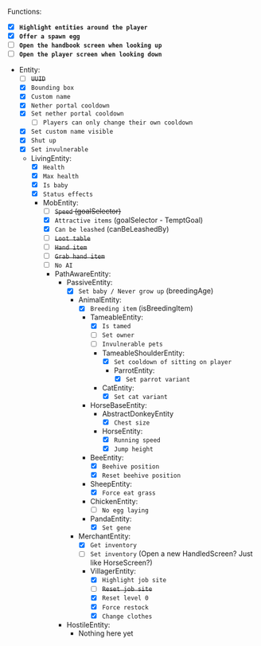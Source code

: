 Functions:
- [X] **`Highlight entities around the player`**
- [X] **`Offer a spawn egg`**
- [ ] **`Open the handbook screen when looking up`**
- [ ] **`Open the player screen when looking down`**
- Entity:
  - [ ] ~~`UUID`~~
  - [X] `Bounding box`
  - [X] `Custom name`
  - [X] `Nether portal cooldown`
  - [X] `Set nether portal cooldown`
    - [ ] `Players can only change their own cooldown`
  - [X] `Set custom name visible`
  - [X] `Shut up`
  - [X] `Set invulnerable`
  - LivingEntity:
    - [X] `Health`
    - [X] `Max health`
    - [X] `Is baby`
    - [X] `Status effects`
    - MobEntity:
      - [ ] ~~`Speed` (goalSelector)~~
      - [X] `Attractive items` (goalSelector - TemptGoal)
      - [X] `Can be leashed` (canBeLeashedBy)
      - [ ] ~~`Loot table`~~
      - [ ] ~~`Hand item`~~
      - [ ] ~~`Grab hand item`~~
      - [ ] `No AI`
      - PathAwareEntity:
        - PassiveEntity:
          - [X] `Set baby / Never grow up` (breedingAge)
          - AnimalEntity:
            - [X] `Breeding item` (isBreedingItem)
            - TameableEntity:
              - [X] `Is tamed`
              - [ ] `Set owner`
              - [ ] `Invulnerable pets`
              - TameableShoulderEntity:
                - [X] `Set cooldown of sitting on player`
                - ParrotEntity:
                  - [X] `Set parrot variant`
              - CatEntity:
                - [X] `Set cat variant`
            - HorseBaseEntity:
              - AbstractDonkeyEntity
                - [X] `Chest size`
              - HorseEntity:
                - [X] `Running speed`
                - [X] `Jump height`
            - BeeEntity:
              - [X] `Beehive position`
              - [X] `Reset beehive position`
            - SheepEntity:
              - [X] `Force eat grass`
            - ChickenEntity:
              - [ ] `No egg laying`
            - PandaEntity:
              - [X] `Set gene`
          - MerchantEntity:
            - [X] `Get inventory`
            - [ ] `Set inventory` (Open a new HandledScreen? Just like HorseScreen?)
            - VillagerEntity:
              - [X] `Highlight job site`
              - [ ] ~~`Reset job site`~~
              - [X] `Reset level 0`
              - [X] `Force restock`
              - [X] `Change clothes`
        - HostileEntity:
          - Nothing here yet